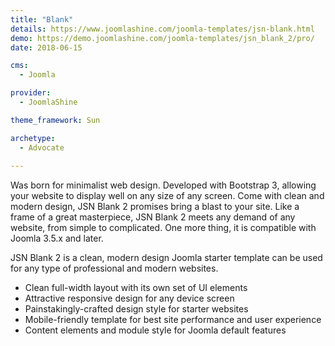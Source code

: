 ```yaml
---
title: "Blank"
details: https://www.joomlashine.com/joomla-templates/jsn-blank.html
demo: https://demo.joomlashine.com/joomla-templates/jsn_blank_2/pro/
date: 2018-06-15

cms: 
  - Joomla

provider: 
  - JoomlaShine

theme_framework: Sun

archetype:
  - Advocate
  
---
```


Was born for minimalist web design. Developed with Bootstrap 3, allowing your website to display well on any size of any screen. Come with clean and modern design, JSN Blank 2 promises bring a blast to your site. Like a frame of a great masterpiece, JSN Blank 2 meets any demand of any website, from simple to complicated. One more thing, it is compatible with Joomla 3.5.x and later.

JSN Blank 2 is a clean, modern design Joomla starter template can be used for any type of professional and modern websites.

* Clean full-width layout with its own set of UI elements
* Attractive responsive design for any device screen
* Painstakingly-crafted design style for starter websites
* Mobile-friendly template for best site performance and user experience
* Content elements and module style for Joomla default features
